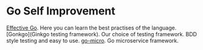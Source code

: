 # Go Self Improvement
[Effective Go](https://golang.org/doc/effective_go.html). Here you can learn the best practises of the language. 
[Gonkgo](Ginkgo testing framework). Our choice of testing framework. BDD style testing and easy to use.
[go-micro](https://micro.mu/blog/2016/03/20/micro.html). Go microservice framework. 
